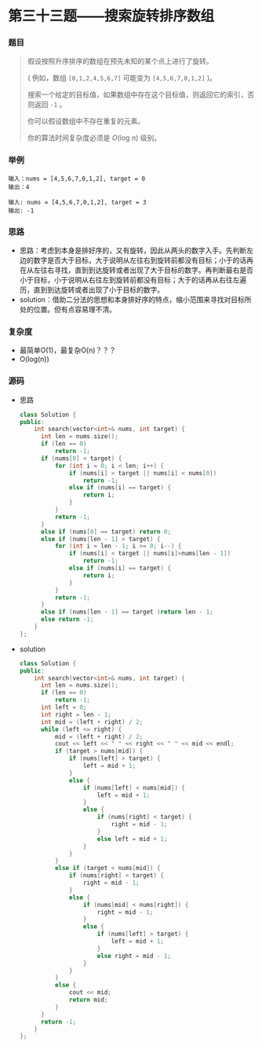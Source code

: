 # 第三十三题——搜索旋转排序数组

### 题目

> 假设按照升序排序的数组在预先未知的某个点上进行了旋转。
>
> ( 例如，数组 `[0,1,2,4,5,6,7]` 可能变为 `[4,5,6,7,0,1,2]` )。
>
> 搜索一个给定的目标值，如果数组中存在这个目标值，则返回它的索引，否则返回 `-1` 。
>
> 你可以假设数组中不存在重复的元素。
>
> 你的算法时间复杂度必须是 *O*(log *n*) 级别。

### 举例

```
输入：nums = [4,5,6,7,0,1,2], target = 0
输出：4

输入: nums = [4,5,6,7,0,1,2], target = 3
输出: -1
```

### 思路

* 思路：考虑到本身是排好序的，又有旋转，因此从两头的数字入手。先判断左边的数字是否大于目标，大于说明从左往右到旋转前都没有目标；小于的话再在从左往右寻找，直到到达旋转或者出现了大于目标的数字。再判断最右是否小于目标，小于说明从右往左到旋转前都没有目标；大于的话再从右往左遍历，直到到达旋转或者出现了小于目标的数字。
* solution：借助二分法的思想和本身排好序的特点，缩小范围来寻找对目标所处的位置。但有点容易理不清。

### 复杂度

- 最简单O(1)，最复杂O(n)？？？
- O(log(n))


### 源码

* 思路

  ```c++
  class Solution {
  public:
      int search(vector<int>& nums, int target) {
  		int len = nums.size();
  		if (len == 0)
  			return -1;
  		if (nums[0] < target) {
  			for (int i = 0; i < len; i++) {
  				if (nums[i] > target || nums[i] < nums[0])
  					return -1;
  				else if (nums[i] == target) {
  					return i;
  				}
  			}
  			return -1;
  		}
  		else if (nums[0] == target) return 0;
  		else if (nums[len - 1] > target) {
  			for (int i = len - 1; i >= 0; i--) {
  				if (nums[i] < target || nums[i]>nums[len - 1])
  					return -1;
  				else if (nums[i] == target) {
  					return i;
  				}
  			}
  			return -1;
  		}
  		else if (nums[len - 1] == target )return len - 1;
  		else return -1;
      }
  };
  ```

* solution

  ```c++
  class Solution {
  public:
      int search(vector<int>& nums, int target) {
  		int len = nums.size();
  		if (len == 0)
  			return -1;
  		int left = 0;
  		int right = len - 1;
  		int mid = (left + right) / 2;
  		while (left <= right) {
  			mid = (left + right) / 2;
  			cout << left << " " << right << " " << mid << endl;
  			if (target > nums[mid]) {
  				if (nums[left] > target) {
  					left = mid + 1;
  				}
  				else {
  					if (nums[left] < nums[mid]) {
  						left = mid + 1;
  					}
  					else {
  						if (nums[right] < target) {
  							right = mid - 1;
  						}
  						else left = mid + 1;
  					}
  				}
  			}
  			else if (target < nums[mid]) {
  				if (nums[right] < target) {
  					right = mid - 1;
  				}
  				else {
  					if (nums[mid] < nums[right]) {
  						right = mid - 1;
  					}
  					else {
  						if (nums[left] > target) {
  							left = mid + 1;
  						}
  						else right = mid - 1;
  					}
  				}
  			}
  			else {
  				cout << mid;
  				return mid;
  			}
  		}
  		return -1;
      }
  };
  ```


